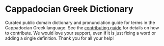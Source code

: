 
# Cappadocian Greek Dictionary

Curated public domain dictionary and pronunciation guide for terms in the Cappadocian Greek language. See the [contributing guide](https://github.com/drumworkteam/term/blob/make/.github/contributing.md) for details on how to contribute. We would love your support, even if it is just fixing a word or adding a single definition. Thank you for all your help!